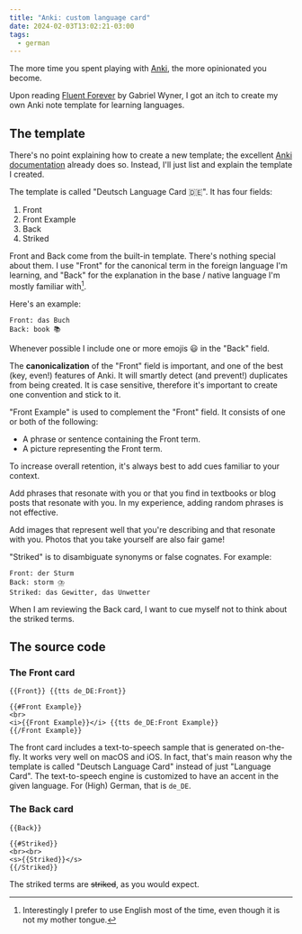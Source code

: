 ```yaml
---
title: "Anki: custom language card"
date: 2024-02-03T13:02:21-03:00
tags:
  - german
---
```


The more time you spent playing with [Anki](https://apps.ankiweb.net/), the
more opinionated you become.

Upon reading [Fluent Forever](https://fluent-forever.com/index.html) by Gabriel
Wyner, I got an itch to create my own Anki note template for learning
languages.

<!--more-->

## The template

There's no point explaining how to create a new template; the excellent [Anki
documentation](https://docs.ankiweb.net/templates/intro.html) already does so.
Instead, I'll just list and explain the template I created.

The template is called "Deutsch Language Card 🇩🇪". It has four fields:

1. Front
1. Front Example
1. Back
1. Striked

Front and Back come from the built-in template. There's nothing special about
them. I use "Front" for the canonical term in the foreign language I'm
learning, and "Back" for the explanation in the base / native language I'm
mostly familiar with[^1].

Here's an example:

```
Front: das Buch
Back: book 📚
```

Whenever possible I include one or more emojis 😃 in the "Back" field.

The **canonicalization** of the "Front" field is important, and one of the best
(key, even!) features of Anki. It will smartly detect (and prevent!) duplicates
from being created. It is case sensitive, therefore it's important to create
one convention and stick to it.

"Front Example" is used to complement the "Front" field. It consists of one or
both of the following:

- A phrase or sentence containing the Front term.
- A picture representing the Front term.

To increase overall retention, it's always best to add cues familiar to your
context.

Add phrases that resonate with you or that you find in textbooks or
blog posts that resonate with you. In my experience, adding random phrases is
not effective.

Add images that represent well that you're describing and that
resonate with you. Photos that you take yourself are also fair game!

"Striked" is to disambiguate synonyms or false cognates. For example:

```
Front: der Sturm
Back: storm ⛈️
Striked: das Gewitter, das Unwetter
```

When I am reviewing the Back card, I want to cue myself not to think about the
striked terms.

## The source code

### The Front card

```anki
{{Front}} {{tts de_DE:Front}}

{{#Front Example}}
<br>
<i>{{Front Example}}</i> {{tts de_DE:Front Example}}
{{/Front Example}}
```

The front card includes a text-to-speech sample that is generated on-the-fly.
It works very well on macOS and iOS. In fact, that's main reason why the
template is called "Deutsch Language Card" instead of just "Language Card". The
text-to-speech engine is customized to have an accent in the given language.
For (High) German, that is `de_DE`.

### The Back card

```anki
{{Back}}

{{#Striked}}
<br><br>
<s>{{Striked}}</s>
{{/Striked}}
```

The striked terms are ~~striked~~, as you would expect.

[^1]: Interestingly I prefer to use English most of the time, even though it is
    not my mother tongue.
